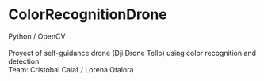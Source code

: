 # ColorRecognitionDrone
Python / OpenCV
</br>
</br>
Proyect of self-guidance drone (Dji Drone Tello) using color recognition and detection.
</br>
Team: Cristobal Calaf / Lorena Otalora
